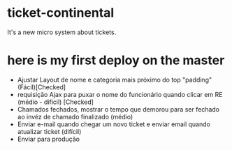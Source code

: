 # ticket-continental
It's a new micro system about tickets.

# here is my first deploy on the master

<ul>
<li>Ajustar Layout de nome e categoria mais próximo do top "padding" (Fácil)[Checked]</li>
<li>requisição Ajax para puxar o nome do  funcionário quando clicar em RE (médio - dificil) [Checked]</li>
<li>Chamados fechados, mostrar o tempo que demorou para ser fechado ao invéz de chamado finalizado (médio)</li>
<li>Enviar e-mail quando chegar um novo ticket e enviar email quando atualizar ticket (difícil)</li>
<li>Enviar para produção</li>
</ul>